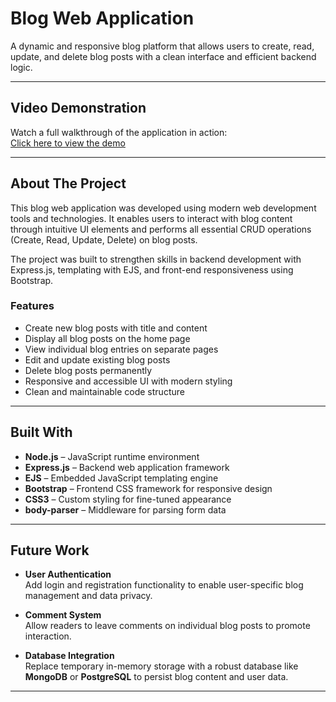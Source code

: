 #  Blog Web Application

A dynamic and responsive blog platform that allows users to create, read, update, and delete blog posts with a clean interface and efficient backend logic.

---

##  Video Demonstration

Watch a full walkthrough of the application in action:  
[Click here to view the demo](https://drive.google.com/file/d/1ESeSASOmuDzEakqPcVfPyqzehYAImWdN/view?usp=drive_link)

---
## About The Project

This blog web application was developed using modern web development tools and technologies. It enables users to interact with blog content through intuitive UI elements and performs all essential CRUD operations (Create, Read, Update, Delete) on blog posts.

The project was built to strengthen skills in backend development with Express.js, templating with EJS, and front-end responsiveness using Bootstrap. 

### Features

- Create new blog posts with title and content
- Display all blog posts on the home page
- View individual blog entries on separate pages
- Edit and update existing blog posts
- Delete blog posts permanently
- Responsive and accessible UI with modern styling
- Clean and maintainable code structure

---

## Built With

- **Node.js** – JavaScript runtime environment
- **Express.js** – Backend web application framework
- **EJS** – Embedded JavaScript templating engine
- **Bootstrap** – Frontend CSS framework for responsive design
- **CSS3** – Custom styling for fine-tuned appearance
- **body-parser** – Middleware for parsing form data

---
## Future Work

- **User Authentication**  
  Add login and registration functionality to enable user-specific blog management and data privacy.

- **Comment System**  
  Allow readers to leave comments on individual blog posts to promote interaction.

- **Database Integration**  
  Replace temporary in-memory storage with a robust database like **MongoDB** or **PostgreSQL** to persist blog content and user data.

---

